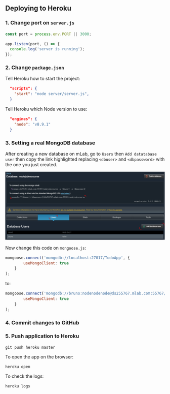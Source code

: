 ## Deploying to Heroku

### 1. Change port on `server.js`

```javascript
const port = process.env.PORT || 3000;
```

```javascript
app.listen(port, () => {
  console.log('server is running');
});
```

### 2. Change `package.json`

Tell Heroku how to start the project:
```json
  "scripts": {
    "start": "node server/server.js",
  }
```
Tell Heroku which Node version to use:
```json
  "engines": {
    "node": "v8.9.1"
  }
```

### 3. Setting a real MongoDB database

After creating a new database on mLab, go to `Users` then `Add datatabase user` then copy the link highlighted replacing `<dbuser>` and `<dbpassword>` with the one you just created.

![mLab](capture.png)

Now change this code on `mongoose.js`:
```javascript
mongoose.connect('mongodb://localhost:27017/TodoApp', {
		useMongoClient: true
	}
);
```

to:
```javascript
mongoose.connect('mongodb://bruno:nodenodenode@ds255767.mlab.com:55767/nodejsdevcourse', {
		useMongoClient: true
	}
);
```
### 4. Commit changes to GitHub

### 5. Push application to Heroku

```
git push heroku master
```

To open the app on the browser:
```
heroku open
```

To check the logs:
```
heroku logs
```
